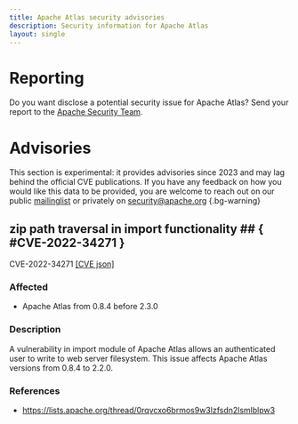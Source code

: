 ```yaml
---
title: Apache Atlas security advisories
description: Security information for Apache Atlas
layout: single
---
```


# Reporting

Do you want disclose a potential security issue for Apache Atlas? Send your report to the  [Apache Security Team](mailto:security@apache.org).

# Advisories

This section is experimental: it provides advisories since 2023 and may lag behind the official CVE publications. If you have any feedback on how you would like this data to be provided, you are welcome to reach out on our public [mailinglist](/mailinglist) or privately on [security@apache.org](mailto:security@apache.org)
{.bg-warning}

## zip path traversal in import functionality ## { #CVE-2022-34271 }

CVE-2022-34271 [\[CVE json\]](./CVE-2022-34271.cve.json)

### Affected

* Apache Atlas from 0.8.4 before 2.3.0


### Description

A vulnerability in import module of Apache Atlas allows an authenticated user to write to web server filesystem.  This issue affects Apache Atlas versions from 0.8.4 to 2.2.0.

### References
* https://lists.apache.org/thread/0rqvcxo6brmos9w3lzfsdn2lsmlblpw3
